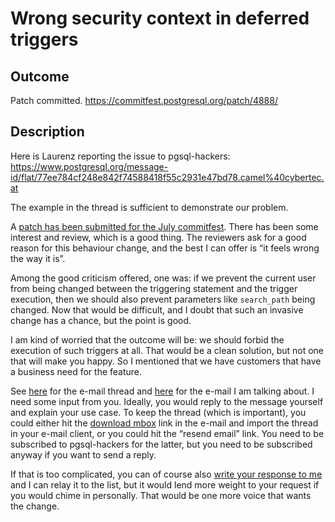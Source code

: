 # Wrong security context in deferred triggers

## Outcome

Patch committed.
https://commitfest.postgresql.org/patch/4888/

## Description

Here is Laurenz reporting the issue to pgsql-hackers:
https://www.postgresql.org/message-id/flat/77ee784cf248e842f74588418f55c2931e47bd78.camel%40cybertec.at

The example in the thread is sufficient to demonstrate our problem. 

A [patch has been submitted for the July commitfest][commitfest].
There has been some interest and review, which is a good thing.
The reviewers ask for a good reason for this behaviour change, and the best I
can offer is &ldquo;it feels wrong the way it is&rdquo;.

Among the good criticism offered, one was: if we prevent the current user from
being changed between the triggering statement and the trigger execution, then
we should also prevent parameters like `search_path` being changed.  Now that
would be difficult, and I doubt that such an invasive change has a chance, but
the point is good.

I am kind of worried that the outcome will be: we should forbid the execution
of such triggers at all.  That would be a clean solution, but not one that will
make you happy.  So I mentioned that we have customers that have a business need
for the feature.

See [here][thread] for the e-mail thread and [here][email] for the e-mail I
am talking about.  I need some input from you.  Ideally, you would reply to
the message yourself and explain your use case.  To keep the thread (which is
important), you could either hit the [download mbox][download] link in the
e-mail and import the thread in your e-mail client, or you could hit the
&ldquo;resend email&rdquo; link.  You need to be subscribed to pgsql-hackers
for the latter, but you need to be subscribed anyway if you want to send a
reply.

If that is too complicated, you can of course also [write your response to
me][email] and I can relay it to the list, but it would lend more weight to
your request if you would chime in personally.  That would be one more voice
that wants the change.

 [commitfest]: https://commitfest.postgresql.org/48/4888/
 [thread]: https://www.postgresql.org/message-id/flat/77ee784cf248e842f74588418f55c2931e47bd78.camel@cybertec.at
 [email]: https://postgr.es/m/CAAvxfHceuGr0Cuc_mrpbH16a3dnsVA4QeOJ%2BkScvWbDiEo%2BU4Q%40mail.gmail.com
 [download]: https://www.postgresql.org/message-id/mbox/CAAvxfHceuGr0Cuc_mrpbH16a3dnsVA4QeOJ%2BkScvWbDiEo%2BU4Q%40mail.gmail.com
 [email]: mailto:laurenz.albe@cybertec.at
